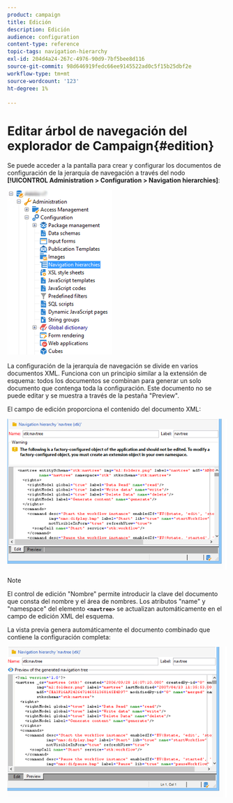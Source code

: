 ```yaml
---
product: campaign
title: Edición
description: Edición
audience: configuration
content-type: reference
topic-tags: navigation-hierarchy
exl-id: 204d4a24-267c-4976-90d9-7bf5bee8d116
source-git-commit: 98d646919fedc66ee9145522ad0c5f15b25dbf2e
workflow-type: tm+mt
source-wordcount: '123'
ht-degree: 1%

---
```


# Editar árbol de navegación del explorador de Campaign{#edition}

Se puede acceder a la pantalla para crear y configurar los documentos de configuración de la jerarquía de navegación a través del nodo **[!UICONTROL Administration > Configuration > Navigation hierarchies]**:

![](assets/d_ncs_integration_navigation_arbo.png)

La configuración de la jerarquía de navegación se divide en varios documentos XML. Funciona con un principio similar a la extensión de esquema: todos los documentos se combinan para generar un solo documento que contenga toda la configuración. Este documento no se puede editar y se muestra a través de la pestaña &quot;Preview&quot;.

El campo de edición proporciona el contenido del documento XML:

![](assets/d_ncs_integration_navigation_edit.png)

>[!NOTE]
>
>El control de edición &quot;Nombre&quot; permite introducir la clave del documento que consta del nombre y el área de nombres. Los atributos &quot;name&quot; y &quot;namespace&quot; del elemento **`<navtree>`** se actualizan automáticamente en el campo de edición XML del esquema.

La vista previa genera automáticamente el documento combinado que contiene la configuración completa:

![](assets/d_ncs_integration_navigation_preview.png)
